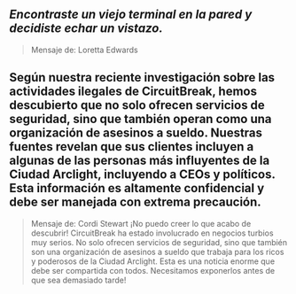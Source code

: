 ## _Encontraste un viejo terminal en la pared y decidiste echar un vistazo._

> Mensaje de: Loretta Edwards

## Según nuestra reciente investigación sobre las actividades ilegales de CircuitBreak, hemos descubierto que no solo ofrecen servicios de seguridad, sino que también operan como una organización de asesinos a sueldo. Nuestras fuentes revelan que sus clientes incluyen a algunas de las personas más influyentes de la Ciudad Arclight, incluyendo a CEOs y políticos. Esta información es altamente confidencial y debe ser manejada con extrema precaución.

> Mensaje de: Cordi Stewart
> ¡No puedo creer lo que acabo de descubrir! CircuitBreak ha estado involucrado en negocios turbios muy serios. No solo ofrecen servicios de seguridad, sino que también son una organización de asesinos a sueldo que trabaja para los ricos y poderosos de la Ciudad Arclight. Esta es una noticia enorme que debe ser compartida con todos. Necesitamos exponerlos antes de que sea demasiado tarde!
